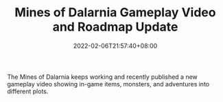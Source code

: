 ﻿---
title: "Mines of Dalarnia Gameplay Video and Roadmap Update"
date: 2022-02-06T21:57:40+08:00
lastmod: 2022-02-06T16:45:40+08:00
draft: false
authors: ["Quenby"]
description: "The Mines of Dalarnia keeps working and recently published a new gameplay video showing in-game items, monsters, and adventures into different plots."
featuredImage: "mines-of-dalarnia-gameplay-video-update.jpeg"
tags: ["Virtual World","Play to Earn"]
categories: ["news"]
news: ["Virtual World"]
weight: 
lightgallery: true
pinned: false
recommend: false
recommend1: false
---

The Mines of Dalarnia keeps working and recently published a new gameplay video showing in-game items, monsters, and adventures into different plots.

<!--more-->

